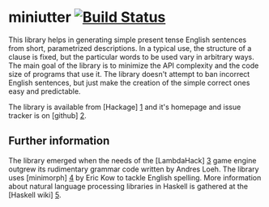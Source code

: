 miniutter [![Build Status](https://secure.travis-ci.org/Mikolaj/miniutter.png)](http://travis-ci.org/Mikolaj/miniutter)
=========


This library helps in generating simple present tense
English sentences from short, parametrized descriptions.
In a typical use, the structure of a clause is fixed,
but the particular words to be used vary in arbitrary ways.
The main goal of the library is to minimize the API
complexity and the code size of programs that use it.
The library doesn't attempt to ban incorrect English sentences,
but just make the creation of the simple correct ones easy
and predictable.

The library is available from [Hackage] [1] and it's homepage
and issue tracker is on [github] [2].

Further information
-------------------

The library emerged when the needs of the [LambdaHack] [3] game engine
outgrew its rudimentary grammar code written by Andres Loeh.
The library uses [minimorph] [4] by Eric Kow to tackle English spelling.
More information about natural language processing libraries in Haskell
is gathered at the [Haskell wiki] [5].

[1]: http://hackage.haskell.org/package/miniutter
[2]: https://github.com/Mikolaj/miniutter
[3]: http://hackage.haskell.org/package/LambdaHack
[4]: http://hackage.haskell.org/package/minimorph
[5]: http://www.haskell.org/haskellwiki/Applications_and_libraries/Linguistics
